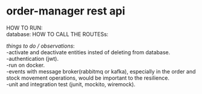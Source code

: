 # order-manager rest api

HOW TO RUN: </br>
database: 
HOW TO CALL THE ROUTESs: </br>


 *things to do / observations*: </br>
 -activate and deactivate entities insted of deleting from database. </br>
 -authentication (jwt). </br>
 -run on docker. </br>
 -events with message broker(rabbitmq or kafka), especially in the order and stock movement operations, would be important to the resilience. </br>
 -unit and integration test (junit, mockito, wiremock). </br>
 

